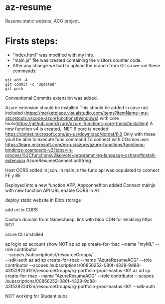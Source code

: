 # az-resume
Resume static website, ACG project.

# Firsts steps:
* "index.html" was modified with my info.
* "main.js" file was created containing the visitors counter code.
* After any change we had to upload the branch from Git so we run these commands:
```git
git add -A
git commit -c "Updated"
git push
```

Conventional Commits extension was added.

Azure extension should be installed
This should be added in case not included (https://marketplace.visualstudio.com/items?itemName=ms-azuretools.vscode-azurefunctions#windows) with core tools(https://github.com/Azure/azure-functions-core-tools#installing)
A new function v4 is created, .NET 6 core is needed https://dotnet.microsoft.com/en-us/download/dotnet/6.0
Only with these youll be able to execute func command
To connect with COsmos use: https://learn.microsoft.com/en-us/azure/azure-functions/functions-bindings-cosmosdb-v2?tabs=in-process%2Cfunctionsv2&pivots=programming-language-csharp#install-extension
AzureResumeConnectionString

Host CORS added in json.
in main.js the func api was populated to connect FE y BE

Deployed into a new function APP, Appconneftion added
Connect mainjs with new function API URL
enable CORS in Az

deploy static website in Blob storage

add url in CORS

Custom domain from Namecheap, link with blob
CDN for enabling https NOT

azure CLI installed

az login
az account show
NOT
az ad sp create-for-rbac --name "myML" --role contributor \
                            --scopes /subscriptions/<subscription-id>/resourceGroups/<group-name> \
                            --sdk-auth
az ad sp create-for-rbac --name "AzureResumeACG" --role contributor --scopes /subscriptions/00856252-080f-4328-9d88-43f52922d12e/resourceGroups/rg-portfolio-prod-eastus-001
az ad sp create-for-rbac --name "AzureResumeACG" --role contributor --scopes /subscriptions/00856252-080f-4328-9d88-43f52922d12e/resourceGroups/rg-portfolio-prod-eastus-001 --sdk-auth

NOT working for Student subs